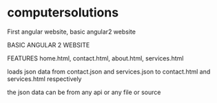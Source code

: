 # computersolutions
First angular website, basic angular2 website

BASIC ANGULAR 2 WEBSITE

FEATURES
  home.html, contact.html, about.html, services.html
  
loads json data from contact.json and services.json to contact.html and services.html respectively


the json data can be from any api or any file or source
